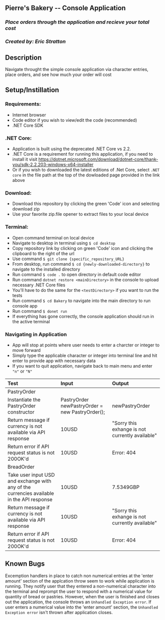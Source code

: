 ## Pierre's Bakery -- Console Application

### _Place orders through the application and recieve your total cost_

### _Created by: Eric Stratton_

## Description

Navigate throught the simple console application via character entries, place orders, and see how much your order will cost

## Setup/Instillation

### Requirements:

- Internet browser
- Code editor if you wish to view/edit the code (recommended)
- .NET Core SDK

### .NET Core:

- Application is built using the deprecated .NET Core vs 2.2.
- .NET Core is a requirement for running this application, if you need to install it visit <https://dotnet.microsoft.com/download/dotnet-core/thank-you/sdk-2.2.203-windows-x64-installer>
- Or if you wish to downloaded the latest editions of .Net Core, select `.NET core` in the file path at the top of the dowloaded page provided in the link above

### Download: 

- Download this repository by clicking the green 'Code' icon and selecting download zip
- Use your favorite zip.file opener to extract files to your local device

### Terminal:

- Open command terminal on local device
- Navigate to desktop in terminal using `$ cd desktop`
- Copy repository link by clicking on green 'Code' icon and clicking the clipboard to the right of the url
- Use command `$ git clone {specific_repository_URL}`
- From desktop, run command `$ cd {newly-downloaded-directory}` to navigate to the installed directory
- Run command `$ code .` to open directory in default code editor
- Run command `dotnet restore <mainDirectory>` in the console to upload necessary .NET Core files
- You'll have to do the same for the `<testDirectory>` if you want to run the tests
- Run command `$ cd Bakery` to navigate into the main directory to run console app
- Run command `$ donet run` 
- If everything has gone correctly, the console application should run in the active terminal

### Navigating in Application

- App will stop at points where user needs to enter a charcter or integer to move forward
- Simply type the applicable character or integer into terminal line and hit enter to provide app with necessary data
- If you want to quit application, navigate back to main menu and enter `"n"` or `"N"`

Test | Input | Output |
| :------------| :---------------| :-----------|
| PastryOrder |
| Instantiate the PastryOrder constructor | PastryOrder newPastryOrder = new PastryOrder(); | newPastryOrder |
| Return message if currency is not available via API response | 10USD | "Sorry this exhange is not currently available" |
| Return error if API request status is not 200OK'd | 10USD | Error: 404 |
| BreadOrder|
| Take user input USD and exchange with any of the currencies available in the API response | 10USD | 7.5349GBP |
| Return message if currency is not available via API response | 10USD | "Sorry this exhange is not currently available" |
| Return error if API request status is not 200OK'd | 10USD | Error: 404 |

## Known Bugs

Excemption handlers in place to catch non numerical entries at the 'enter amount' section of the applcation throw seem to work while application is running. They notify user that they entered a non-numerical character into the terminal and reprompt the user to respond with a numerical value for quantity of bread or pastries. However, when the user is finished and closes out the application, the console throws an `Unhandled Exception error`. If user enters a numerical value into the 'enter amount' section, the `Unhandled Exception error` isn't thrown after application closes.

